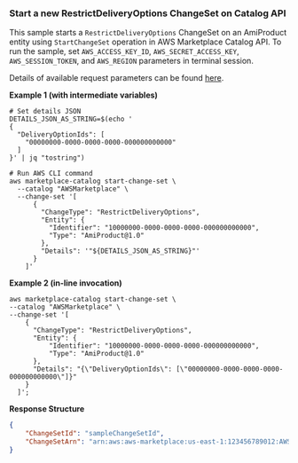 ### Start a new RestrictDeliveryOptions ChangeSet on Catalog API
This sample starts a `RestrictDeliveryOptions` ChangeSet on an AmiProduct entity using `StartChangeSet` operation in AWS Marketplace Catalog API. To run the sample, set `AWS_ACCESS_KEY_ID`, `AWS_SECRET_ACCESS_KEY`, `AWS_SESSION_TOKEN`, and `AWS_REGION` parameters in terminal session.

Details of available request parameters can be found [here](../../../../change-types/restrict-delivery-options).

**Example 1 (with intermediate variables)**
```commandline
# Set details JSON
DETAILS_JSON_AS_STRING=$(echo '
{
  "DeliveryOptionIds": [
    "00000000-0000-0000-0000-000000000000"
  ]
}' | jq "tostring")

# Run AWS CLI command
aws marketplace-catalog start-change-set \
  --catalog "AWSMarketplace" \
  --change-set '[
      {
        "ChangeType": "RestrictDeliveryOptions",
        "Entity": {
          "Identifier": "10000000-0000-0000-0000-000000000000",
          "Type": "AmiProduct@1.0"
        },
        "Details": '"${DETAILS_JSON_AS_STRING}"'
      }
    ]'
```

**Example 2 (in-line invocation)**

```commandline
aws marketplace-catalog start-change-set \
--catalog "AWSMarketplace" \
--change-set '[
    {
      "ChangeType": "RestrictDeliveryOptions",
      "Entity": {
          "Identifier": "10000000-0000-0000-0000-000000000000",
          "Type": "AmiProduct@1.0"
      },
      "Details": "{\"DeliveryOptionIds\": [\"00000000-0000-0000-0000-000000000000\"]}"
    }
  ]';
```


**Response Structure**
```json
{
    "ChangeSetId": "sampleChangeSetId",
    "ChangeSetArn": "arn:aws:aws-marketplace:us-east-1:123456789012:AWSMarketplace/ChangeSet/sampleChangeSetId"
}
```